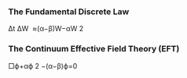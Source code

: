 ### The Fundamental Discrete Law
Δt
ΔW
​
 ≈(α−β)W−αW 
2

### The Continuum Effective Field Theory (EFT)
□ϕ+αϕ 
2
 −(α−β)ϕ=0

 